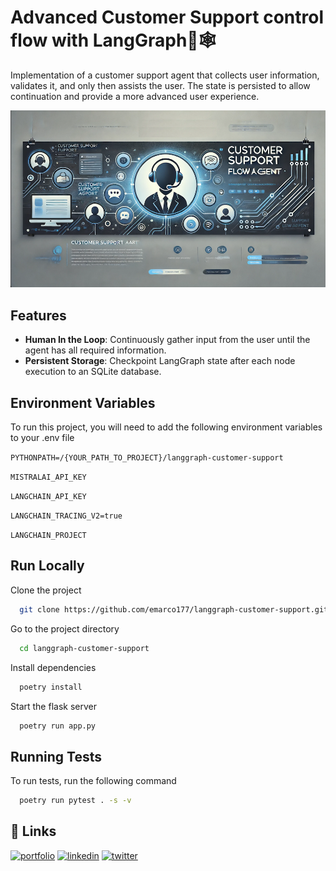 

# Advanced Customer Support control flow with LangGraph🦜🕸

Implementation of a customer support agent that collects user information, validates it, and only then assists the user.
The state is persisted to allow continuation and provide a more advanced user experience.



![Logo](https://github.com/emarco177/langgraph-customer-support/blob/main/static/logo.png)



## Features

- **Human In the Loop**: Continuously gather input from the user until the agent has all required information.
- **Persistent Storage**: Checkpoint LangGraph state after each node execution to an SQLite database.
## Environment Variables

To run this project, you will need to add the following environment variables to your .env file

`PYTHONPATH=/{YOUR_PATH_TO_PROJECT}/langgraph-customer-support`

`MISTRALAI_API_KEY`

`LANGCHAIN_API_KEY`

`LANGCHAIN_TRACING_V2=true`

`LANGCHAIN_PROJECT`

## Run Locally

Clone the project

```bash
  git clone https://github.com/emarco177/langgraph-customer-support.git
```

Go to the project directory

```bash
  cd langgraph-customer-support
```

Install dependencies

```bash
  poetry install
```

Start the flask server

```bash
  poetry run app.py
```


## Running Tests

To run tests, run the following command

```bash
  poetry run pytest . -s -v
```

## 🔗 Links
[![portfolio](https://img.shields.io/badge/my_portfolio-000?style=for-the-badge&logo=ko-fi&logoColor=white)](https://www.udemy.com/course/langgraph/?referralCode=FEA50E8CBA24ECD48212)
[![linkedin](https://img.shields.io/badge/linkedin-0A66C2?style=for-the-badge&logo=linkedin&logoColor=white)](https://www.linkedin.com/in/eden-marco/)
[![twitter](https://img.shields.io/badge/twitter-1DA1F2?style=for-the-badge&logo=twitter&logoColor=white)](https://www.udemy.com/user/eden-marco/)